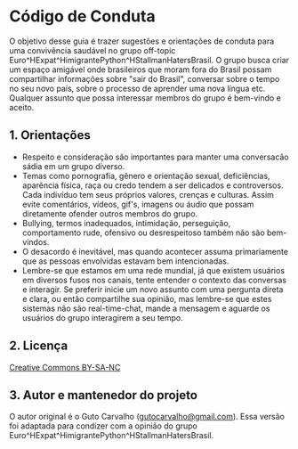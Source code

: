 # Código de Conduta

O objetivo desse guia é trazer sugestões e orientações de conduta para uma convivência saudável no grupo off-topic Euro^HExpat^HimigrantePython^HStallmanHatersBrasil. O grupo busca criar um espaço amigável onde brasileiros que moram fora do Brasil possam compartilhar informações sobre "sair do Brasil", conversar sobre o tempo no seu novo país, sobre o processo de aprender uma nova língua etc. Qualquer assunto que possa interessar membros do grupo é bem-vindo e aceito. 

## 1. Orientações

- Respeito e consideração são importantes para manter uma conversacão sádia em um grupo diverso. 
- Temas como pornografia, gênero e orientação sexual, deficiências, aparência física, raça ou credo tendem a ser delicados e controversos. Cada indivíduo tem seus próprios valores, crenças e culturas. Assim evite comentários, vídeos, gif's, imagens ou áudio que possam diretamente ofender outros membros do grupo.
- Bullying, termos inadequados, intimidação, perseguição, comportamento rude, ofensivo ou desrespeitoso também não são bem-vindos.
- O desacordo é inevitável, mas quando acontecer assuma primariamente que as pessoas envolvidas estavam bem intencionadas.  
- Lembre-se que estamos em uma rede mundial, já que existem usuários em diversos fusos nos canais, tente entender o contexto das conversas e interagir. Se preferir inicie um novo assunto com uma pergunta direta e clara, ou então compartilhe sua opinião, mas lembre-se que estes sistemas não são real-time-chat, mande a mensagem e aguarde os usuários do grupo interagirem a seu tempo.

##  2. Licença

[Creative Commons BY-SA-NC](https://creativecommons.org/licenses/by-nc-sa/4.0/)

## 3. Autor e mantenedor do projeto

O autor original é o Guto Carvalho (gutocarvalho@gmail.com). Essa versão foi adaptada para condizer com a opinião do grupo Euro^HExpat^HimigrantePython^HStallmanHatersBrasil. 

